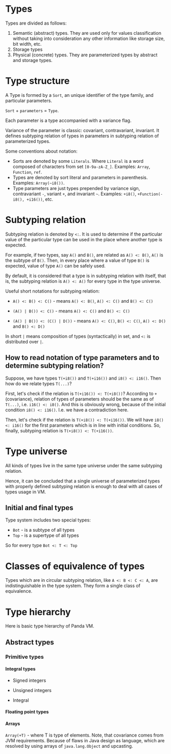# Types

Types are divided as follows:

1. Semantic (abstract) types. They are used only for values classification without taking into consideration any other information
   like storage size, bit width, etc.
2. Storage types
3. Physical (concrete) types. They are parameterized types by abstract and storage types.

# Type structure

A Type is formed by a `Sort`, an unique identifier of the type family, and particular parameters.

`Sort` + `parameters` = `Type`.

Each parameter is a type accompanied with a variance flag.

Variance of the parameter is classic: covariant, contravariant, invariant.
It defines subtyping relation of types in parameters in subtyping relation of parameterized
types.

Some conventions about notation:

- Sorts are denoted by some `Literals`. Where `Literal` is a word composed of characters from set `[0-9a-zA-Z_]`.
  Examples: `Array`, `Function`, `ref`.
- Types are denoted by sort literal and parameters in parenthesis. Examples: `Array(~i8())`.
- Type parameters are just types prepended by variance sign, contravariant `-`, variant `+`, and invariant `~`.
  Examples: `+i8()`, `+Function(-i8(), +i16())`, etc.

# Subtyping relation

Subtyping relation is denoted by `<:`. It is used to determine if the particular
value of the particular type can be used in the place where another type is expected.

For example, if two types, say `A()` and `B()`, are related as `A() <: B()`, `A()` is the subtype of `B()`. Then, in every
place where a value of type `B()` is expected, value of type `A()` can be safely used.

By default, it is considered that a type is in subtyping relation with itself, that is,
the subtyping relation is `A() <: A()` for every type in the type universe.

Useful short notations for subtyping relation:

- `A() <: B() <: C()` - means `A() <: B()`, `A() <: C()` and `B() <: C()`

- `(A() | B()) <: C()` - means `A() <: C()` and `B() <: C()`

- `(A() | B()) <: (C() | D())` - means `A() <: C()`, `B() <: C()`, `A() <: D()` and `B() <: D()`

In short `|` means composition of types (syntactically) in set, and `<:` is distributed over `|`.

## How to read notation of type parameters and to determine subtyping relation?

Suppose, we have types `T(+i8())` and `T(+i16())` and `i8() <: i16()`. Then how do we relate types `T(...)`?

First, let's check if the relation is `T(+i16()) <: T(+i8())`? According to `+` (covariance), relation of types of parameters
should be the same as of `T(...)`, i.e. `i16() <: i8()`. And this is obviously wrong, because of the initial condition
`i8() <: i16()`. I.e. we have a contradiction here.

Then, let's check if the relation is `T(+i8()) <: T(+i16())`. We will have `i8() <: i16()` for the first parameters which is in line
with initial conditions. So, finally, subtyping relation is `T(+i8()) <: T(+i16())`.

# Type universe

All kinds of types live in the same type universe under the same subtyping relation.

Hence, it can be concluded that a single universe of parameterized types with properly defined subtyping relation is enough to
deal with all cases of types usage in VM.

## Initial and final types

Type system includes two special types:

- `Bot` - is a subtype of all types
- `Top` - is a supertype of all types

So for every type `Bot <: T <: Top`

# Classes of equivalence of types

Types which are in circular subtyping relation, like `A <: B <: C <: A`, are indistinguishable
in the type system. They form a single class of equivalence.

# Type hierarchy

  Here is basic type hierarchy of Panda VM.

## Abstract types

### Primitive types

#### Integral types

- Signed integers

- Unsigned integers

- Integral

#### Floating point types

#### Arrays

`Array(+T)` - where T is type of elements. Note, that covariance comes from JVM requirements. Because of flaws in Java design as language,
which are resolved by using arrays of `java.lang.Object` and upcasting.
